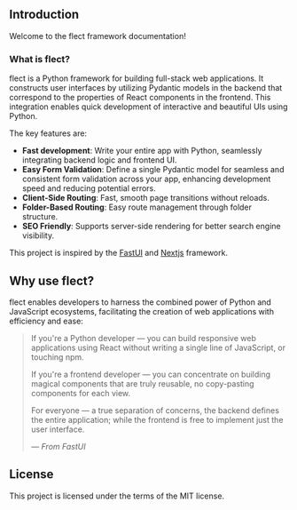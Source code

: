 ## Introduction

Welcome to the flect framework documentation!

### What is flect?

flect is a Python framework for building full-stack web applications. It constructs user interfaces by utilizing Pydantic
models in the backend that correspond to the properties of React components in the frontend. This integration enables
quick development of interactive and beautiful UIs using Python.

The key features are:

- **Fast development**: Write your entire app with Python, seamlessly integrating backend logic and frontend UI.
- **Easy Form Validation**: Define a single Pydantic model for seamless and consistent form validation across your app, enhancing development speed and reducing potential errors.
- **Client-Side Routing**: Fast, smooth page transitions without reloads.
- **Folder-Based Routing**: Easy route management through folder structure.
- **SEO Friendly**: Supports server-side rendering for better search engine visibility.

This project is inspired by the [FastUI](https://github.com/pydantic/FastUI) and [Nextjs](https://nextjs.org/) framework.

## Why use flect?

flect enables developers to harness the combined power of Python and JavaScript ecosystems, facilitating the creation of web applications with efficiency and ease:

> If you're a Python developer — you can build responsive web applications using React without writing a single line of JavaScript, or touching npm.
>
> If you're a frontend developer — you can concentrate on building magical components that are truly reusable, no copy-pasting components for each view.
>
> For everyone — a true separation of concerns, the backend defines the entire application; while the frontend is free to implement just the user interface.
>
> — _From FastUI_

## License

This project is licensed under the terms of the MIT license.
